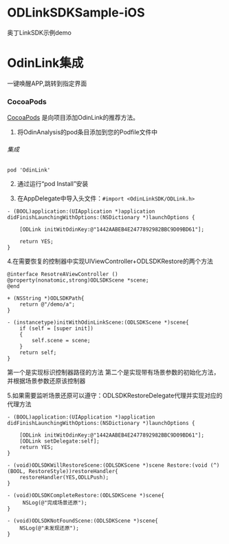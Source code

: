 # ODLinkSDKSample-iOS
奥丁LinkSDK示例demo
# OdinLink集成
一键唤醒APP,跳转到指定界面
### CocoaPods
[CocoaPods](http://cocoapods.org) 是向项目添加OdinLink的推荐方法。
1. 将OdinAnalysis的pod条目添加到您的Podfile文件中

###### 集成
    pod 'OdinLink'
   
2. 通过运行“pod Install”安装

3. 在AppDelegate中导入头文件：```#import <OdinLinkSDK/ODLink.h>```
```
- (BOOL)application:(UIApplication *)application didFinishLaunchingWithOptions:(NSDictionary *)launchOptions {

    [ODLink initWitOdinKey:@"1442AABEB4E2477892982BBC9D09BD61"];
   
    return YES;
}
```

4.在需要恢复的控制器中实现UIViewController+ODLSDKRestore的两个方法

```
@interface ResotreAViewController ()
@property(nonatomic,strong)ODLSDKScene *scene;
@end

+ (NSString *)ODLSDKPath{
    return @"/demo/a";
}

- (instancetype)initWithOdinLinkScene:(ODLSDKScene *)scene{
    if (self = [super init])
    {
        self.scene = scene;
    }
    return self;
}
```

第一个是实现标识控制器路径的方法 
第二个是实现带有场景参数的初始化方法，并根据场景参数还原该控制器


5.如果需要监听场景还原可以遵守：ODLSDKRestoreDelegate代理并实现对应的代理方法

``` 
- (BOOL)application:(UIApplication *)application didFinishLaunchingWithOptions:(NSDictionary *)launchOptions {

    [ODLink initWitOdinKey:@"1442AABEB4E2477892982BBC9D09BD61"];
    [ODLink setDelegate:self];
    return YES;
}

- (void)ODLSDKWillRestoreScene:(ODLSDKScene *)scene Restore:(void (^)(BOOL, RestoreStyle))restoreHandler{
    restoreHandler(YES,ODLLPush);
}

- (void)ODLSDKCompleteRestore:(ODLSDKScene *)scene{
     NSLog(@"完成场景还原");
}

- (void)ODLSDKNotFoundScene:(ODLSDKScene *)scene{
    NSLog(@"未发现还原");
}
```
